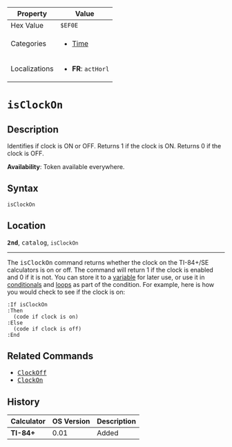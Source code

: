 | Property      | Value |
|---------------|-------|
| Hex Value     | `$EF0E`|
| Categories    | <ul><li>[Time](<../categories/Time.md>)</li></ul> |
| Localizations | <ul><li><b>FR</b>: `actHorl`</li></ul> |

# `isClockOn`

## Description
Identifies if clock is ON or OFF. Returns 1 if the clock is ON. Returns 0 if the clock is OFF.


<b>Availability</b>: Token available everywhere.

## Syntax
`isClockOn`

## Location
<tt><kbd><b>2nd</b></kbd></tt>, <kbd>catalog</kbd>, `isClockOn`
<hr>

The <tt>isClockOn</tt> command returns whether the clock on the TI-84+/SE calculators is on or off. The command will return 1 if the clock is enabled and 0 if it is not. You can store it to a [variable](/variable) for later use, or use it in [conditionals](/conditionals) and [loops](/loops) as part of the condition. For example, here is how you would check to see if the clock is on:

```ti-basic
:If isClockOn
:Then
  (code if clock is on)
:Else
  (code if clock is off)
:End
```

## Related Commands

*   <tt><a href="/clockoff">ClockOff</a></tt>
*   <tt><a href="/clockon">ClockOn</a></tt>

## History
| Calculator | OS Version | Description |
|------------|------------|-------------|
| <b>TI-84+</b> | 0.01 | Added |


